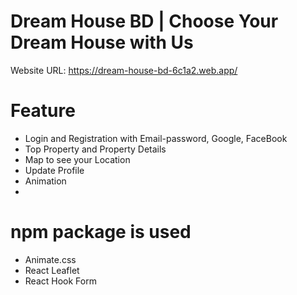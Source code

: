 <!-- # React + Vite

This template provides a minimal setup to get React working in Vite with HMR and some ESLint rules.

Currently, two official plugins are available:

- [@vitejs/plugin-react](https://github.com/vitejs/vite-plugin-react/blob/main/packages/plugin-react/README.md) uses [Babel](https://babeljs.io/) for Fast Refresh
- [@vitejs/plugin-react-swc](https://github.com/vitejs/vite-plugin-react-swc) uses [SWC](https://swc.rs/) for Fast Refresh
# b9a9-real-estate-leon-dream1 -->


# Dream House BD | Choose Your Dream House with Us

Website URL: https://dream-house-bd-6c1a2.web.app/

# Feature
- Login and Registration with Email-password, Google, FaceBook
- Top Property and Property Details 
- Map to see your Location
- Update Profile
- Animation
- 

# npm package is used
- Animate.css
- React Leaflet
- React Hook Form
